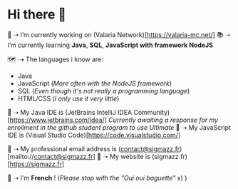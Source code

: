 # Hi there 👋

📡 ➝ I’m currently working on (Valaria Network)[https://valaria-mc.net/]
📚 ➝ I’m currently learning **Java**, **SQL**, **JavaScript with framework NodeJS**


🗺 ➝ The languages i know are:
* Java
* JavaScript (*More often with the NodeJS framework*)
* SQL (*Even though it's not really a programming language*)
* HTML/CSS (*I only use it very little*)


📕 ➝ My Java IDE is (JetBrains IntelliJ IDEA Community)[https://www.jetbrains.com/idea/] *Currently awaiting a response for my enrollment in the github student program to use Ultimate*
📗 ➝ My JavaScript IDE is (Visual Studio Code)[https://code.visualstudio.com/]

📧 ➝ My professional email address is (contact@sigmazz.fr)[mailto://contact@sigmazz.fr]
💎 ➝ My website is (sigmazz.fr)[https://sigmazz.fr]

🧮 ➝ I'm **French** ! (*Please stop with the "Oui oui baguette"* x) )
